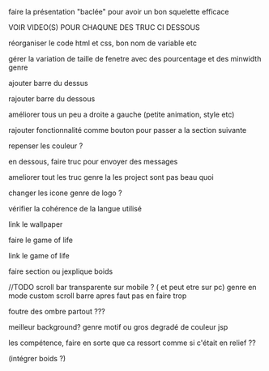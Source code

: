 faire la présentation "baclée" pour avoir un bon squelette efficace

VOIR VIDEO(S) POUR CHAQUNE DES TRUC CI DESSOUS

réorganiser le code html et css, bon nom de variable etc

gérer la variation de taille de fenetre avec des pourcentage et des minwidth genre

ajouter barre du dessus

rajouter barre du dessous

améliorer tous un peu a droite a gauche (petite animation, style etc)


rajouter fonctionnalité comme bouton pour passer a la section suivante

repenser les couleur ?

en dessous, faire truc pour envoyer des messages

ameliorer tout les truc genre la les project sont pas beau quoi

changer les icone genre de logo ?


vérifier la cohérence de la langue utilisé

link le wallpaper

faire le game of life

link le game of life

faire section ou jexplique boids

//TODO scroll bar transparente sur mobile ? ( et peut etre sur pc)
genre en mode custom scroll barre apres faut pas en faire trop


foutre des ombre partout ???

meilleur background? genre motif ou gros degradé de couleur jsp

les compétence, faire en sorte que ca ressort comme si c'était en relief ??

(intégrer boids ?)